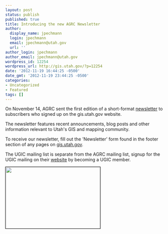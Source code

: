 ```yaml
---
layout: post
status: publish
published: true
title: Introducing the new AGRC Newsletter
author:
  display_name: jpechmann
  login: jpechmann
  email: jpechmann@utah.gov
  url: ''
author_login: jpechmann
author_email: jpechmann@utah.gov
wordpress_id: 12254
wordpress_url: http://gis.utah.gov/?p=12254
date: '2012-11-19 16:44:25 -0500'
date_gmt: '2012-11-19 23:44:25 -0500'
categories:
- Uncategorized
- Featured
tags: []
---
```

<p>On November 14, AGRC sent the first edition of a short-format <a href="http://us2.campaign-archive1.com/?u=0f7773ca3c6d02d1c38851ee9&amp;id=48c1ab7af9&amp;e=[UNIQID]" target="_blank">newsletter</a> to subscribers who signed up on the gis.utah.gov website.</p>
<p>The newsletter features recent announcements, blog posts and other information relevant to Utah's GIS and mapping community.</p>
<p>To receive our newsletter, fill out the 'Newsletter' form found in the footer section of any pages on <a href="gis.utah.gov">gis.utah.gov</a>.</p>
<p>The UGIC mailing list is separate from the AGRC mailing list, signup for the UGIC mailing on their <a href="http://ugic.info/">website</a> by becoming a UGIC member.</p>
<p><a href="http://us2.campaign-archive1.com/?u=0f7773ca3c6d02d1c38851ee9&amp;id=48c1ab7af9&amp;e=[UNIQID]"><img class="alignleft size-medium wp-image-12261" style="border: 1px solid black;" title="November 2012 AGRC Newsletter" src="http://gis.utah.gov/wp-content/uploads/November-2012-AGRC-Newsletter-300x195.png" alt="" width="300" height="195" /></a></p>
<p>&nbsp;</p>
